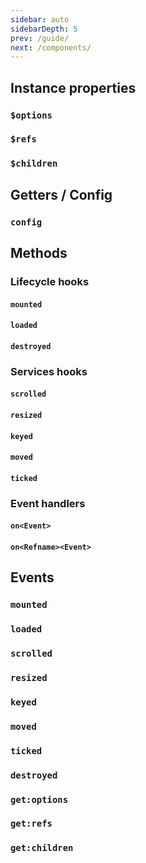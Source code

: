 ```yaml
---
sidebar: auto
sidebarDepth: 5
prev: /guide/
next: /components/
---
```


## Instance properties

### `$options`
### `$refs`
### `$children`

## Getters / Config

### `config`

## Methods

### Lifecycle hooks

#### `mounted`
#### `loaded`
#### `destroyed`

### Services hooks

#### `scrolled`
#### `resized`
#### `keyed`
#### `moved`
#### `ticked`

### Event handlers

#### `on<Event>`
#### `on<Refname><Event>`

## Events

### `mounted`
### `loaded`
### `scrolled`
### `resized`
### `keyed`
### `moved`
### `ticked`
### `destroyed`
### `get:options`
### `get:refs`
### `get:children`
